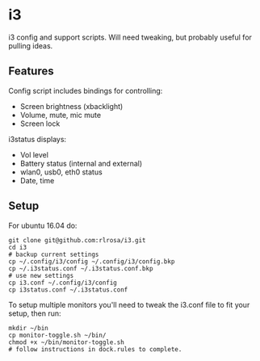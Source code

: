 # i3
i3 config and support scripts. Will need tweaking, but probably useful for pulling ideas.

## Features
Config script includes bindings for controlling:
  * Screen brightness (xbacklight)
  * Volume, mute, mic mute
  * Screen lock

i3status displays:
  * Vol level
  * Battery status (internal and external)
  * wlan0, usb0, eth0 status
  * Date, time

## Setup
For ubuntu 16.04 do:

    git clone git@github.com:rlrosa/i3.git
    cd i3
    # backup current settings
    cp ~/.config/i3/config ~/.config/i3/config.bkp
    cp ~/.i3status.conf ~/.i3status.conf.bkp
    # use new settings
    cp i3.conf ~/.config/i3/config
    cp i3status.conf ~/.i3status.conf

To setup multiple monitors you'll need to tweak the i3.conf file to fit your setup, then run:

    mkdir ~/bin
    cp monitor-toggle.sh ~/bin/
    chmod +x ~/bin/monitor-toggle.sh
    # follow instructions in dock.rules to complete.
